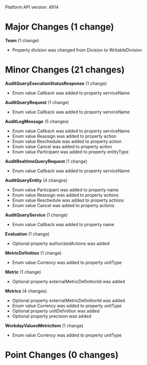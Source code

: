 Platform API version: 4914


# Major Changes (1 change)

**Team** (1 change)

* Property division was changed from Division to WritableDivision


# Minor Changes (21 changes)

**AuditQueryExecutionStatusResponse** (1 change)

* Enum value Callback was added to property serviceName

**AuditQueryRequest** (1 change)

* Enum value Callback was added to property serviceName

**AuditLogMessage** (5 changes)

* Enum value Callback was added to property serviceName
* Enum value Reassign was added to property action
* Enum value Reschedule was added to property action
* Enum value Cancel was added to property action
* Enum value Participant was added to property entityType

**AuditRealtimeQueryRequest** (1 change)

* Enum value Callback was added to property serviceName

**AuditQueryEntity** (4 changes)

* Enum value Participant was added to property name
* Enum value Reassign was added to property actions
* Enum value Reschedule was added to property actions
* Enum value Cancel was added to property actions

**AuditQueryService** (1 change)

* Enum value Callback was added to property name

**Evaluation** (1 change)

* Optional property authorizedActions was added

**MetricDefinition** (1 change)

* Enum value Currency was added to property unitType

**Metric** (1 change)

* Optional property externalMetricDefinitionId was added

**Metrics** (4 changes)

* Optional property externalMetricDefinitionId was added
* Enum value Currency was added to property unitType
* Optional property unitDefinition was added
* Optional property precision was added

**WorkdayValuesMetricItem** (1 change)

* Enum value Currency was added to property unitType


# Point Changes (0 changes)
